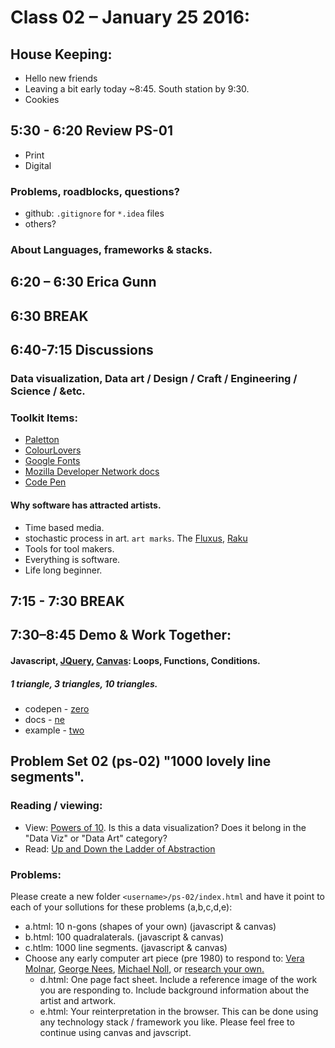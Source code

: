 # Class 02 – January 25 2016:

## House Keeping:
* Hello new friends
* Leaving a bit early today ~8:45.  South station by 9:30.
* Cookies

## 5:30 - 6:20 Review PS-01
* Print
* Digital

### Problems, roadblocks, questions?
* github: `.gitignore` for `*.idea` files
* others?

### About Languages, frameworks & stacks.

## 6:20 – 6:30 Erica Gunn

## 6:30 BREAK

## 6:40-7:15 Discussions
### Data visualization, Data art / Design / Craft / Engineering / Science / &etc.
### Toolkit Items:
* [Paletton](http://paletton.com/)
* [ColourLovers](http://www.colourlovers.com/palettes/most-loved/all-time/meta)
* [Google Fonts](https://www.google.com/fonts)
* [Mozilla Developer Network docs](https://developer.mozilla.org)
* [Code Pen](http://codepen.io/)


#### Why software has attracted artists.
* Time based media. 
* stochastic process in art. `art marks`. The [Fluxus](https://en.wikipedia.org/wiki/Fluxus), [Raku](https://en.wikipedia.org/wiki/Raku_ware)
* Tools for tool makers. 
* Everything is software.
* Life long beginner.

## 7:15 - 7:30 BREAK

## 7:30–8:45 Demo & Work Together:

#### Javascript, [JQuery](https://jquery.com/),  [Canvas](https://developer.mozilla.org/en-US/docs/Web/API/Canvas_API): Loops, Functions, Conditions.

##### 1 triangle, 3 triangles, 10 triangles.

* codepen - [zero](http://codepen.io/anon/pen/KVyQdO)
* docs - [ne](https://developer.mozilla.org/en-US/docs/Web/API/Canvas_API/Tutorial/Drawing_shapes#Drawing_a_triangle)
* example - [two](http://codepen.io/anon/pen/wMmzEJ)


## Problem Set 02 (ps-02) "1000 lovely line segments".
### Reading / viewing:
* View: [Powers of 10](https://www.youtube.com/watch?v=0fKBhvDjuy0). Is this a data visualization?  Does it belong in the "Data Viz" or "Data Art" category?
* Read: [Up and Down the Ladder of Abstraction](http://worrydream.com/#!2/LadderOfAbstraction)

### Problems:
Please create a new folder `<username>/ps-02/index.html` and have it point to each of your sollutions for these problems (a,b,c,d,e):

* a.html: 10 n-gons    (shapes of your own) (javascript & canvas)
* b.html: 100 quadralaterals.     (javascript & canvas)
* c.htlm: 1000 line segments.     (javascript & canvas)
* Choose any early computer art piece (pre 1980) to respond to: [Vera Molnar](http://www.veramolnar.com/diapo.php), [George Nees](https://en.wikipedia.org/wiki/Georg_Nees), [Michael Noll](http://dam.org/artists/phase-one/a-michael-noll/artworks), or [research your own.](http://dam.org)
    * d.html: One page fact sheet. Include a reference image of the work you are responding to. Include background information about the artist and artwork. 
    * e.html: Your reinterpretation in the browser. This can be done using any technology stack / framework you like. Please feel free to continue using canvas and javscript.
